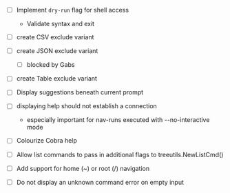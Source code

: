 - [ ] Implement `dry-run` flag for shell access
    - Validate syntax and exit

- [ ] create CSV exclude variant
- [ ] create JSON exclude variant
    - [ ] blocked by Gabs
- [ ] create Table exclude variant

- [ ] Display suggestions beneath current prompt

- [ ] displaying help should not establish a connection
    - especially important for nav-runs executed with --no-interactive mode 

- [ ] Colourize Cobra help

- [ ] Allow list commands to pass in additional flags to treeutils.NewListCmd()

- [ ] Add support for home (~) or root (/) navigation

- [ ] Do not display an unknown command error on empty input